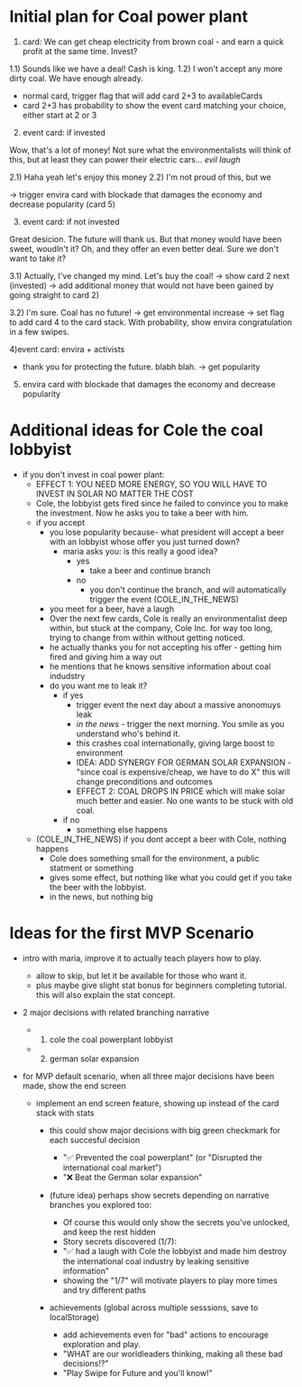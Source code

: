 # Initial plan for Coal power plant

1. card: We can get cheap electricity from brown coal - and earn a quick profit at the same time. Invest?

1.1) Sounds like we have a deal! Cash is king.
1.2) I won't accept any more dirty coal. We have enough already.

-   normal card, trigger flag that will add card 2+3 to availableCards
-   card 2+3 has probability to show the event card matching your choice, either start at 2 or 3

2. event card: if invested

Wow, that's a lot of money! Not sure what the environmentalists will think of this, but at least they can power their electric cars... _evil laugh_

2.1) Haha yeah let's enjoy this money
2.2) I'm not proud of this, but we

-> trigger envira card with blockade that damages the economy and decrease popularity (card 5)

3. event card: if not invested

Great desicion. The future will thank us. But that money would have been sweet, woudln't it?
Oh, and they offer an even better deal. Sure we don't want to take it?

3.1) Actually, I've changed my mind. Let's buy the coal!
-> show card 2 next (invested)
-> add additional money that would not have been gained by going straight to card 2)

3.2) I'm sure. Coal has no future!
-> get environmental increase
-> set flag to add card 4 to the card stack. With probability, show envira congratulation in a few swipes.

4)event card: envira + activists

-   thank you for protecting the future. blabh blah.
    -> get popularity

5. envira card with blockade that damages the economy and decrease popularity

# Additional ideas for Cole the coal lobbyist

-   if you don't invest in coal power plant:
    -   EFFECT 1: YOU NEED MORE ENERGY, SO YOU WILL HAVE TO INVEST IN SOLAR NO MATTER THE COST
    -   Cole, the lobbyist gets fired since he failed to convince you to make the investment. Now he asks you to take a beer with him.
    -   if you accept
        -   you lose popularity because- what president will accept a beer with an lobbyist whose offer you just turned down?
            -   maria asks you: is this really a good idea?
                -   yes
                    -   take a beer and continue branch
                -   no
                    -   you don't continue the branch, and will automatically trigger the event (COLE_IN_THE_NEWS)
        -   you meet for a beer, have a laugh
        -   Over the next few cards, Cole is really an environmentalist deep within, but stuck at the company, Cole Inc. for way too long, trying to change from within without getting noticed.
        -   he actually thanks you for not accepting his offer - getting him fired and giving him a way out
        -   he mentions that he knows sensitive information about coal indudstry
        -   do you want me to leak it?
            -   if yes
                -   trigger event the next day about a massive anonomuys leak
                -   _in the news_ - trigger the next morning. You smile as you understand who's behind it.
                -   this crashes coal internationally, giving large boost to environment
                -   IDEA: ADD SYNERGY FOR GERMAN SOLAR EXPANSION - "since coal is expensive/cheap, we have to do X" this will change preconditions and outcomes
                -   EFFECT 2: COAL DROPS IN PRICE which will make solar much better and easier. No one wants to be stuck with old coal.
            -   if no
                -   something else happens
    -   (COLE_IN_THE_NEWS) if you dont accept a beer with Cole, nothing happens
        -   Cole does something small for the environment, a public statment or something
        -   gives some effect, but nothing like what you could get if you take the beer with the lobbyist.
        -   in the news, but nothing big

# Ideas for the first MVP Scenario

-   intro with maria, improve it to actually teach players how to play.

    -   allow to skip, but let it be available for those who want it.
    -   plus maybe give slight stat bonus for beginners completing tutorial. this will also explain the stat concept.

-   2 major decisions with related branching narrative

    -   1. cole the coal powerplant lobbyist
    -   2. german solar expansion

-   for MVP default scenario, when all three major decisions have been made, show the end screen

    -   implement an end screen feature, showing up instead of the card stack with stats

        -   this could show major decisions with big green checkmark for each succesful decision

            -   "✅ Prevented the coal powerplant" (or "Disrupted the international coal market")
            -   "❌ Beat the German solar expansion"

        -   (future idea) perhaps show secrets depending on narrative branches you explored too:

            -   Of course this would only show the secrets you've unlocked, and keep the rest hidden
            -   Story secrets discovered (1/7):
            -   "✅ had a laugh with Cole the lobbyist and made him destroy the international coal industry by leaking sensitive information"
            -   showing the "1/7" will motivate players to play more times and try different paths

        -   achievements (global across multiple sesssions, save to localStorage)
            -   add achievements even for "bad" actions to encourage exploration and play.
            -   "WHAT are our worldleaders thinking, making all these bad decisions!?"
            -   "Play Swipe for Future and you'll know!"
